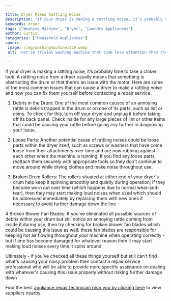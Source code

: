 ```yaml
---

title: Dryer Makes Rattling Noise
description: "If your dryer is making a rattling noise, it’s probably time to take a closer look. A rattling noise from a dryer usually means th...continue on"
keywords: dryer
tags: ["Washing Machine", "Dryer", "Laundry Appliances"]
author: Curtis
categories: ["Household Appliances"]
cover: 
 image: /img/washingmachine/329.webp
 alt: 'not so trivial washing machine that took less attention than they thought'

---
```


If your dryer is making a rattling noise, it’s probably time to take a closer look. A rattling noise from a dryer usually means that something is obstructing the drum or that there’s an issue with the motor. Here are some of the most common issues that can cause a dryer to make a rattling noise and how you can fix them yourself before contacting a repair service.

1. Debris in the Drum: One of the most common causes of an annoying rattle is debris trapped in the drum or on one of its parts, such as lint or coins. To check for this, turn off your dryer and unplug it before taking off its back panel. Check inside for any large pieces of lint or other items that could be causing your rattle before going any further in diagnosing your issue.

2. Loose Parts: Another potential cause of rattling noises could be loose parts within the dryer itself, such as screws or washers that have come loose from their attachments over time and are now rubbing against each other when the machine is running. If you find any loose parts, reattach them securely with appropriate tools so they don't continue to move around while drying clothes and make noise throughout use.

3. Broken Drum Rollers: The rollers situated at either end of your dryer's drum help keep it spinning smoothly and quietly during operation; if they become worn out over time (which happens due to normal wear-and-tear), then they may start making loud noises when used which should be addressed immediately by replacing them with new ones if necessary to avoid further damage down the line 

4 Broken Blower Fan Blades: If you've eliminated all possible sources of debris within your drum but still notice an annoying rattle coming from inside it during use, then try checking for broken blower fan blades which could be causing this issue as well; these fan blades are responsible for keeping hot air flowing throughout your machine when operating correctly - but if one has become damaged for whatever reason then it may start making loud noises every time it spins around 

Ultimately - if you’ve checked all these things yourself but still can't find what's causing your noisy problem then contact a repair service professional who will be able to provide more specific assistance on dealing with whatever's causing this issue properly without risking further damage down

Find the best <a href="/pages/appliance-repair-technicians/">appliance repair technician near you by clicking here</a> to view suppliers nearby.
